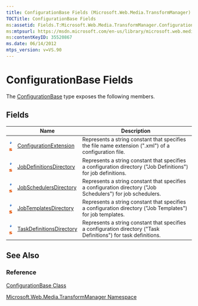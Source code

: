 ```yaml
---
title: ConfigurationBase Fields (Microsoft.Web.Media.TransformManager)
TOCTitle: ConfigurationBase Fields
ms:assetid: Fields.T:Microsoft.Web.Media.TransformManager.ConfigurationBase
ms:mtpsurl: https://msdn.microsoft.com/en-us/library/microsoft.web.media.transformmanager.configurationbase_fields(v=VS.90)
ms:contentKeyID: 35520867
ms.date: 06/14/2012
mtps_version: v=VS.90
---
```


# ConfigurationBase Fields

The [ConfigurationBase](configurationbase-class-microsoft-web-media-transformmanager.md) type exposes the following members.

## Fields

||Name|Description|
|--- |--- |--- |
|![Public field](images/Hh125771.pubfield(en-us,VS.90).gif "Public field")![Static member](images/Hh125771.static(en-us,VS.90).gif "Static member")|[ConfigurationExtension](configurationbase-configurationextension-field-microsoft-web-media-transformmanager.md)|Represents a string constant that specifies the file name extension (".xml") of a configuration file.|
|![Public field](images/Hh125771.pubfield(en-us,VS.90).gif "Public field")![Static member](images/Hh125771.static(en-us,VS.90).gif "Static member")|[JobDefinitionsDirectory](configurationbase-jobdefinitionsdirectory-field-microsoft-web-media-transformmanager.md)|Represents a string constant that specifies a configuration directory ("Job Definitions") for job definitions.|
|![Public field](images/Hh125771.pubfield(en-us,VS.90).gif "Public field")![Static member](images/Hh125771.static(en-us,VS.90).gif "Static member")|[JobSchedulersDirectory](configurationbase-jobschedulersdirectory-field-microsoft-web-media-transformmanager.md)|Represents a string constant that specifies a configuration directory ("Job Schedulers") for job schedulers.|
|![Public field](images/Hh125771.pubfield(en-us,VS.90).gif "Public field")![Static member](images/Hh125771.static(en-us,VS.90).gif "Static member")|[JobTemplatesDirectory](configurationbase-jobtemplatesdirectory-field-microsoft-web-media-transformmanager.md)|Represents a string constant that specifies a configuration directory ("Job Templates") for job templates.|
|![Public field](images/Hh125771.pubfield(en-us,VS.90).gif "Public field")![Static member](images/Hh125771.static(en-us,VS.90).gif "Static member")|[TaskDefinitionsDirectory](configurationbase-taskdefinitionsdirectory-field-microsoft-web-media-transformmanager.md)|Represents a string constant that specifies a configuration directory ("Task Definitions") for task definitions.|

## See Also

### Reference

[ConfigurationBase Class](configurationbase-class-microsoft-web-media-transformmanager.md)

[Microsoft.Web.Media.TransformManager Namespace](microsoft-web-media-transformmanager-namespace.md)

